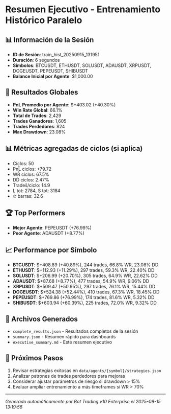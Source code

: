 # Resumen Ejecutivo - Entrenamiento Histórico Paralelo

## 📊 Información de la Sesión
- **ID de Sesión**: train_hist_20250915_131951
- **Duración**: 6 segundos
- **Símbolos**: BTCUSDT, ETHUSDT, SOLUSDT, ADAUSDT, XRPUSDT, DOGEUSDT, PEPEUSDT, SHIBUSDT
- **Balance Inicial por Agente**: $1,000.00

## 🎯 Resultados Globales
- **PnL Promedio por Agente**: $+403.02 (+40.30%)
- **Win Rate Global**: 66.1%
- **Total de Trades**: 2,429
- **Trades Ganadores**: 1,605
- **Trades Perdedores**: 824
- **Max Drawdown**: 23.08%

## 📊 Métricas agregadas de ciclos (si aplica)
- Ciclos: 50
- PnL̄ ciclos: +79.72
- WR̄ ciclos: 67.5%
- DD̄ ciclos: 2.47%
- Trades̄/ciclo: 14.9
- L tot: 2784, S tot: 3184
- ⏱̄ barras: 32.6


## 🏆 Top Performers
- **Mejor Agente**: PEPEUSDT (+76.99%)
- **Peor Agente**: ADAUSDT (+8.77%)

## 📈 Performance por Símbolo
- **BTCUSDT**: $+408.89 (+40.89%), 244 trades, 66.8% WR, 23.08% DD
- **ETHUSDT**: $+112.93 (+11.29%), 297 trades, 59.3% WR, 22.40% DD
- **SOLUSDT**: $+206.99 (+20.70%), 305 trades, 64.9% WR, 22.62% DD
- **ADAUSDT**: $+87.68 (+8.77%), 477 trades, 54.9% WR, 9.06% DD
- **XRPUSDT**: $+509.47 (+50.95%), 297 trades, 76.1% WR, 15.44% DD
- **DOGEUSDT**: $+524.38 (+52.44%), 410 trades, 67.3% WR, 18.45% DD
- **PEPEUSDT**: $+769.86 (+76.99%), 174 trades, 81.6% WR, 5.32% DD
- **SHIBUSDT**: $+603.94 (+60.39%), 225 trades, 72.0% WR, 9.32% DD

## 📁 Archivos Generados
- `complete_results.json` - Resultados completos de la sesión
- `summary.json` - Resumen rápido para dashboards
- `executive_summary.md` - Este resumen ejecutivo

## 🎯 Próximos Pasos
1. Revisar estrategias exitosas en `data/agents/{symbol}/strategies.json`
2. Analizar patrones de trades perdedores para mejoras
3. Considerar ajustar parámetros de riesgo si drawdown > 15%
4. Evaluar ampliar entrenamiento a más timeframes si WR > 70%

---
*Generado automáticamente por Bot Trading v10 Enterprise el 2025-09-15 13:19:56*
